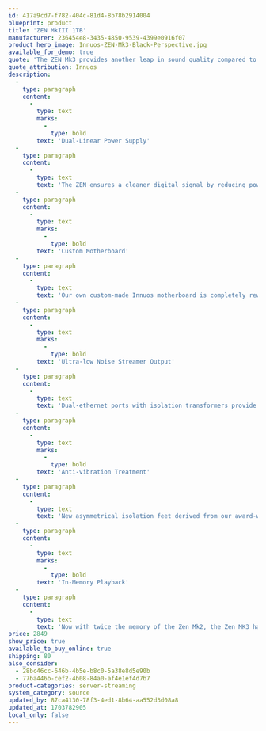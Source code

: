 ```yaml
---
id: 417a9cd7-f782-404c-81d4-8b78b2914004
blueprint: product
title: 'ZEN MkIII 1TB'
manufacturer: 236454e8-3435-4850-9539-4399e0916f07
product_hero_image: Innuos-ZEN-Mk3-Black-Perspective.jpg
available_for_demo: true
quote: 'The ZEN Mk3 provides another leap in sound quality compared to the ZENmini with its integrated dual-linear PSU, isolated dual-ethernet ports and asymmetrical anti-vibration feet. The ZEN Mk3 represents new value for money in digital audio performance.'
quote_attribution: Innuos
description:
  -
    type: paragraph
    content:
      -
        type: text
        marks:
          -
            type: bold
        text: 'Dual-Linear Power Supply'
  -
    type: paragraph
    content:
      -
        type: text
        text: 'The ZEN ensures a cleaner digital signal by reducing power noise. Through a dual-linear power supply, designed by Dr. Sean Jacobs, with ultra-low noise regulator design, Nichicon MUSE Capacitors and medical-grade mains filter, your music opens up and reveals new levels of realism.'
  -
    type: paragraph
    content:
      -
        type: text
        marks:
          -
            type: bold
        text: 'Custom Motherboard'
  -
    type: paragraph
    content:
      -
        type: text
        text: 'Our own custom-made Innuos motherboard is completely reworked for optimised audio performance. Sources of EMI have been removed and internal clocks optimised, resulting in a “blacker” music background and enhanced realism.'
  -
    type: paragraph
    content:
      -
        type: text
        marks:
          -
            type: bold
        text: 'Ultra-low Noise Streamer Output'
  -
    type: paragraph
    content:
      -
        type: text
        text: 'Dual-ethernet ports with isolation transformers provide an ultra-low noise network connection for your streamer, removing noise from the path and improving sound quality on all network audio.'
  -
    type: paragraph
    content:
      -
        type: text
        marks:
          -
            type: bold
        text: 'Anti-vibration Treatment'
  -
    type: paragraph
    content:
      -
        type: text
        text: 'New asymmetrical isolation feet derived from our award-winning ZENith SE plus added chassis treatment help to combat harmful vibration that affect a clean audio signal.'
  -
    type: paragraph
    content:
      -
        type: text
        marks:
          -
            type: bold
        text: 'In-Memory Playback'
  -
    type: paragraph
    content:
      -
        type: text
        text: 'Now with twice the memory of the Zen Mk2, the Zen MK3 has 8GB RAM with 4GB dedicated memory. Music is loaded directly to memory for playback so that it doesn’t engage the hard drive, improving sound quality.'
price: 2849
show_price: true
available_to_buy_online: true
shipping: 80
also_consider:
  - 28bc46cc-646b-4b5e-b8c0-5a38e8d5e90b
  - 77ba446b-cef2-4b08-84a0-af4e1ef4d7b7
product-categories: server-streaming
system_category: source
updated_by: 87ca4130-78f3-4ed1-8b64-aa552d3d08a8
updated_at: 1703782905
local_only: false
---
```

